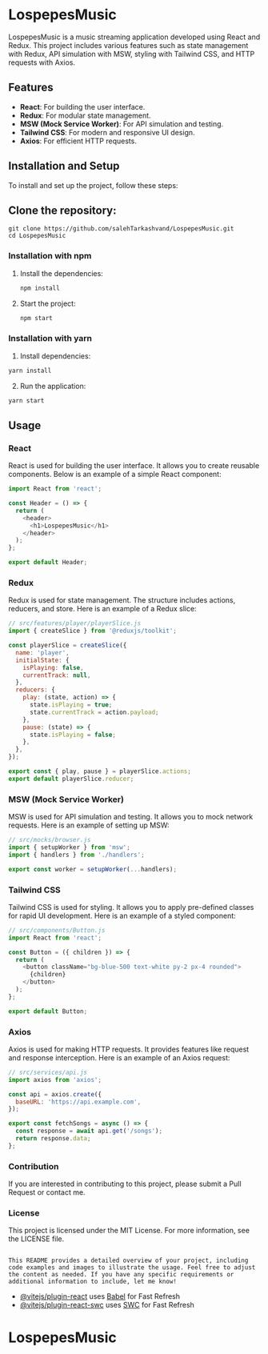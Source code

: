 # LospepesMusic

LospepesMusic is a music streaming application developed using React and Redux. This project includes various features such as state management with Redux, API simulation with MSW, styling with Tailwind CSS, and HTTP requests with Axios.


## Features

- **React**: For building the user interface.
- **Redux**: For modular state management.
- **MSW (Mock Service Worker)**: For API simulation and testing.
- **Tailwind CSS**: For modern and responsive UI design.
- **Axios**: For efficient HTTP requests.

## Installation and Setup

To install and set up the project, follow these steps:

## Clone the repository:
    
    git clone https://github.com/salehTarkashvand/LospepesMusic.git
    cd LospepesMusic
    
### Installation with npm
1. Install the dependencies:
    ```bash
    npm install
    ```
2. Start the project:
    ```bash
    npm start
    ```
### Installation with yarn

1. Install dependencies:
```bash
yarn install
```

2. Run the application:
```bash
yarn start
```

## Usage

### React

React is used for building the user interface. It allows you to create reusable components. Below is an example of a simple React component:

```javascript
import React from 'react';

const Header = () => {
  return (
    <header>
      <h1>LospepesMusic</h1>
    </header>
  );
};

export default Header;

```
### Redux
Redux is used for state management. The structure includes actions, reducers, and store. Here is an example of a Redux slice:
```javaScript
// src/features/player/playerSlice.js
import { createSlice } from '@reduxjs/toolkit';

const playerSlice = createSlice({
  name: 'player',
  initialState: {
    isPlaying: false,
    currentTrack: null,
  },
  reducers: {
    play: (state, action) => {
      state.isPlaying = true;
      state.currentTrack = action.payload;
    },
    pause: (state) => {
      state.isPlaying = false;
    },
  },
});

export const { play, pause } = playerSlice.actions;
export default playerSlice.reducer;
```
### MSW (Mock Service Worker)
MSW is used for API simulation and testing. It allows you to mock network requests. Here is an example of setting up MSW:

```javascript
// src/mocks/browser.js
import { setupWorker } from 'msw';
import { handlers } from './handlers';

export const worker = setupWorker(...handlers);
```
### Tailwind CSS
Tailwind CSS is used for styling. It allows you to apply pre-defined classes for rapid UI development. Here is an example of a styled component:

```javascript
// src/components/Button.js
import React from 'react';

const Button = ({ children }) => {
  return (
    <button className="bg-blue-500 text-white py-2 px-4 rounded">
      {children}
    </button>
  );
};

export default Button;


```
### Axios
Axios is used for making HTTP requests. It provides features like request and response interception. Here is an example of an Axios request:

```javascript
// src/services/api.js
import axios from 'axios';

const api = axios.create({
  baseURL: 'https://api.example.com',
});

export const fetchSongs = async () => {
  const response = await api.get('/songs');
  return response.data;
};

```
### Contribution
If you are interested in contributing to this project, please submit a Pull Request or contact me.

### License
This project is licensed under the MIT License. For more information, see the LICENSE file.
```

This README provides a detailed overview of your project, including code examples and images to illustrate the usage. Feel free to adjust the content as needed. If you have any specific requirements or additional information to include, let me know!
```





- [@vitejs/plugin-react](https://github.com/vitejs/vite-plugin-react/blob/main/packages/plugin-react/README.md) uses [Babel](https://babeljs.io/) for Fast Refresh
- [@vitejs/plugin-react-swc](https://github.com/vitejs/vite-plugin-react-swc) uses [SWC](https://swc.rs/) for Fast Refresh
# LospepesMusic
